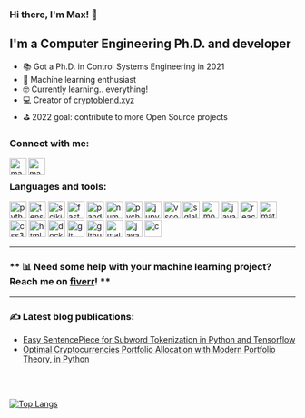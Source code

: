 ### Hi there, I'm Max! 👋

## I'm a Computer Engineering Ph.D. and developer
- 📚 Got a Ph.D. in Control Systems Engineering in 2021
- 🤖 Machine learning enthusiast
- 🤓 Currently learning.. everything! 
- 💻 Creator of [cryptoblend.xyz](https://cryptoblend.xyz)
- ⛳ 2022 goal: contribute to more Open Source projects


### Connect with me:
[<img align="left" alt="maxtlw | linkedin" width="30px" src="https://cdn.jsdelivr.net/npm/simple-icons@3.13.0/icons/linkedin.svg" />][LinkedIn]
[<img align="left" alt="maxtlw | instagram" width="30px" src="https://cdn.jsdelivr.net/npm/simple-icons@3.13.0/icons/instagram.svg" />][instagram]

<br />

### Languages and tools:

<p float="center">
<img alt="python" src="https://cdn.jsdelivr.net/gh/devicons/devicon/icons/python/python-original.svg" width="30px" />
<img alt="tensorflow" src="https://cdn.jsdelivr.net/gh/devicons/devicon/icons/tensorflow/tensorflow-original.svg" width="30px" />
<img alt="scikitlearn" src="https://api.iconify.design/simple-icons/scikitlearn.svg" width="30px" />
<img alt="fastapi" src="https://cdn.worldvectorlogo.com/logos/fastapi-1.svg" width="30px" />
<img alt="pandas" src="https://cdn.jsdelivr.net/gh/devicons/devicon/icons/pandas/pandas-original-wordmark.svg" width="30px" />
<img alt="numpy" src="https://cdn.jsdelivr.net/gh/devicons/devicon/icons/numpy/numpy-original-wordmark.svg" width="30px" />
<img alt="pycharm" src="https://cdn.jsdelivr.net/gh/devicons/devicon/icons/pycharm/pycharm-original-wordmark.svg" width="30px" />
<img alt="jupyternotebook" src="https://cdn.jsdelivr.net/gh/devicons/devicon/icons/jupyter/jupyter-original-wordmark.svg" width="30px" />
<img alt="vscode" src="https://cdn.jsdelivr.net/gh/devicons/devicon/icons/vscode/vscode-original.svg" width="30px" />
<img alt="sqlalchemy" src="https://cdn.jsdelivr.net/gh/devicons/devicon/icons/sqlalchemy/sqlalchemy-original.svg" width="30px" />
<img alt="mongodb" src="https://cdn.jsdelivr.net/gh/devicons/devicon/icons/mongodb/mongodb-original-wordmark.svg" width="30px" />
<img alt="javascript" src="https://cdn.jsdelivr.net/gh/devicons/devicon/icons/javascript/javascript-original.svg" width="30px" />
<img alt="react" src="https://cdn.jsdelivr.net/gh/devicons/devicon/icons/react/react-original.svg" width="30px" />
<img alt="materialui" src="https://cdn.jsdelivr.net/gh/devicons/devicon/icons/materialui/materialui-original.svg" width="30px" />
<img alt="css3" src="https://cdn.jsdelivr.net/gh/devicons/devicon/icons/css3/css3-original-wordmark.svg" width="30px" />
<img alt="html5" src="https://cdn.jsdelivr.net/gh/devicons/devicon/icons/html5/html5-original-wordmark.svg" width="30px" />
<img alt="docker" src="https://cdn.jsdelivr.net/gh/devicons/devicon/icons/docker/docker-original-wordmark.svg" width="30px" />
<img alt="git" src="https://cdn.jsdelivr.net/gh/devicons/devicon/icons/git/git-original-wordmark.svg" width="30px" />
<img alt="github" src="https://cdn.jsdelivr.net/gh/devicons/devicon/icons/github/github-original-wordmark.svg" width="30px" />
<img alt="matlab" src="https://cdn.jsdelivr.net/gh/devicons/devicon/icons/matlab/matlab-original.svg" width="30px" />
<img alt="java" src="https://cdn.jsdelivr.net/gh/devicons/devicon/icons/java/java-original-wordmark.svg" width="30px" />
<img alt="c" src="https://cdn.jsdelivr.net/gh/devicons/devicon/icons/c/c-original.svg" width="30px" />
</p>

<hr />

### ** 📊 Need some help with your machine learning project? Reach me on [fiverr](https://it.fiverr.com/massimozambelli)! **

<hr />

### ✍ Latest blog publications: 
- [Easy SentencePiece for Subword Tokenization in Python and Tensorflow](https://medium.com/geekculture/easy-sentencepiece-for-subword-tokenization-in-python-and-tensorflow-4361a1ed8e39)
- [Optimal Cryptocurrencies Portfolio Allocation with Modern Portfolio Theory, in Python](https://medium.com/geekculture/optimal-cryptocurrencies-portfolio-allocation-with-modern-portfolio-theory-in-python-66a0dc98ed65)

<br />
<br />

[![Top Langs](https://github-readme-stats.vercel.app/api/top-langs/?username=maxtlw&layout=compact&theme=tokyonight)](https://github.com/anuraghazra/github-readme-stats)

<br />

[LinkedIn]: https://www.linkedin.com/in/zambellimassimo/
[instagram]: https://www.instagram.com/max.th_/
